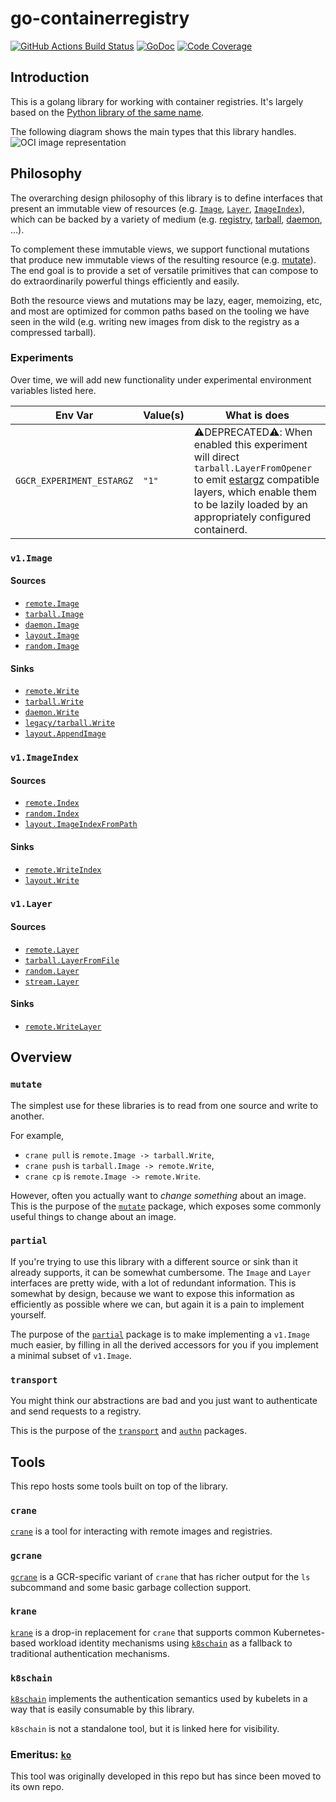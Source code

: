 # go-containerregistry

[![GitHub Actions Build Status](https://github.com/schidstorm/go-containerregistry/workflows/Build/badge.svg)](https://github.com/schidstorm/go-containerregistry/actions?query=workflow%3ABuild)
[![GoDoc](https://godoc.org/github.com/schidstorm/go-containerregistry?status.svg)](https://godoc.org/github.com/schidstorm/go-containerregistry)
[![Code Coverage](https://codecov.io/gh/google/go-containerregistry/branch/main/graph/badge.svg)](https://codecov.io/gh/google/go-containerregistry)

## Introduction

This is a golang library for working with container registries.
It's largely based on the [Python library of the same name](https://github.com/google/containerregistry).

The following diagram shows the main types that this library handles.
![OCI image representation](images/ociimage.jpeg)

## Philosophy

The overarching design philosophy of this library is to define interfaces that present an immutable
view of resources (e.g. [`Image`](https://godoc.org/github.com/schidstorm/go-containerregistry/pkg/v1#Image),
[`Layer`](https://godoc.org/github.com/schidstorm/go-containerregistry/pkg/v1#Layer),
[`ImageIndex`](https://godoc.org/github.com/schidstorm/go-containerregistry/pkg/v1#ImageIndex)),
which can be backed by a variety of medium (e.g. [registry](./pkg/v1/remote/README.md),
[tarball](./pkg/v1/tarball/README.md), [daemon](./pkg/v1/daemon/README.md), ...).

To complement these immutable views, we support functional mutations that produce new immutable views
of the resulting resource (e.g. [mutate](./pkg/v1/mutate/README.md)).  The end goal is to provide a
set of versatile primitives that can compose to do extraordinarily powerful things efficiently and easily.

Both the resource views and mutations may be lazy, eager, memoizing, etc, and most are optimized
for common paths based on the tooling we have seen in the wild (e.g. writing new images from disk
to the registry as a compressed tarball).


### Experiments

Over time, we will add new functionality under experimental environment variables listed here.

| Env Var | Value(s) | What is does |
|---------|----------|--------------|
| `GGCR_EXPERIMENT_ESTARGZ` | `"1"` | ⚠️DEPRECATED⚠️: When enabled this experiment will direct `tarball.LayerFromOpener` to emit [estargz](https://github.com/opencontainers/image-spec/issues/815) compatible layers, which enable them to be lazily loaded by an appropriately configured containerd. |


### `v1.Image`

#### Sources

* [`remote.Image`](https://godoc.org/github.com/schidstorm/go-containerregistry/pkg/v1/remote#Image)
* [`tarball.Image`](https://godoc.org/github.com/schidstorm/go-containerregistry/pkg/v1/tarball#Image)
* [`daemon.Image`](https://godoc.org/github.com/schidstorm/go-containerregistry/pkg/v1/daemon#Image)
* [`layout.Image`](https://godoc.org/github.com/schidstorm/go-containerregistry/pkg/v1/layout#Path.Image)
* [`random.Image`](https://godoc.org/github.com/schidstorm/go-containerregistry/pkg/v1/random#Image)

#### Sinks

* [`remote.Write`](https://godoc.org/github.com/schidstorm/go-containerregistry/pkg/v1/remote#Write)
* [`tarball.Write`](https://godoc.org/github.com/schidstorm/go-containerregistry/pkg/v1/tarball#Write)
* [`daemon.Write`](https://godoc.org/github.com/schidstorm/go-containerregistry/pkg/v1/daemon#Write)
* [`legacy/tarball.Write`](https://godoc.org/github.com/schidstorm/go-containerregistry/pkg/legacy/tarball#Write)
* [`layout.AppendImage`](https://godoc.org/github.com/schidstorm/go-containerregistry/pkg/v1/layout#Path.AppendImage)

### `v1.ImageIndex`

#### Sources

* [`remote.Index`](https://godoc.org/github.com/schidstorm/go-containerregistry/pkg/v1/remote#Index)
* [`random.Index`](https://godoc.org/github.com/schidstorm/go-containerregistry/pkg/v1/random#Index)
* [`layout.ImageIndexFromPath`](https://godoc.org/github.com/schidstorm/go-containerregistry/pkg/v1/layout#ImageIndexFromPath)

#### Sinks

* [`remote.WriteIndex`](https://godoc.org/github.com/schidstorm/go-containerregistry/pkg/v1/remote#WriteIndex)
* [`layout.Write`](https://godoc.org/github.com/schidstorm/go-containerregistry/pkg/v1/layout#Write)

### `v1.Layer`

#### Sources

* [`remote.Layer`](https://godoc.org/github.com/schidstorm/go-containerregistry/pkg/v1/remote#Layer)
* [`tarball.LayerFromFile`](https://godoc.org/github.com/schidstorm/go-containerregistry/pkg/v1/tarball#LayerFromFile)
* [`random.Layer`](https://godoc.org/github.com/schidstorm/go-containerregistry/pkg/v1/random#Layer)
* [`stream.Layer`](https://godoc.org/github.com/schidstorm/go-containerregistry/pkg/v1/stream#Layer)

#### Sinks

* [`remote.WriteLayer`](https://godoc.org/github.com/schidstorm/go-containerregistry/pkg/v1/remote#WriteLayer)

## Overview

### `mutate`

The simplest use for these libraries is to read from one source and write to another.

For example,

 * `crane pull` is `remote.Image -> tarball.Write`,
 * `crane push` is `tarball.Image -> remote.Write`,
 * `crane cp` is `remote.Image -> remote.Write`.

However, often you actually want to _change something_ about an image.
This is the purpose of the [`mutate`](pkg/v1/mutate) package, which exposes
some commonly useful things to change about an image.

### `partial`

If you're trying to use this library with a different source or sink than it already supports,
it can be somewhat cumbersome. The `Image` and `Layer` interfaces are pretty wide, with a lot
of redundant information. This is somewhat by design, because we want to expose this information
as efficiently as possible where we can, but again it is a pain to implement yourself.

The purpose of the [`partial`](pkg/v1/partial) package is to make implementing a `v1.Image`
much easier, by filling in all the derived accessors for you if you implement a minimal
subset of `v1.Image`.

### `transport`

You might think our abstractions are bad and you just want to authenticate
and send requests to a registry.

This is the purpose of the [`transport`](pkg/v1/remote/transport) and [`authn`](pkg/authn) packages.

## Tools

This repo hosts some tools built on top of the library.

### `crane`

[`crane`](cmd/crane/README.md) is a tool for interacting with remote images
and registries.

### `gcrane`

[`gcrane`](cmd/gcrane/README.md) is a GCR-specific variant of `crane` that has
richer output for the `ls` subcommand and some basic garbage collection support.

### `krane`

[`krane`](cmd/krane/README.md) is a drop-in replacement for `crane` that supports
common Kubernetes-based workload identity mechanisms using [`k8schain`](#k8schain)
as a fallback to traditional authentication mechanisms.

### `k8schain`

[`k8schain`](pkg/authn/k8schain/README.md) implements the authentication
semantics used by kubelets in a way that is easily consumable by this library.

`k8schain` is not a standalone tool, but it is linked here for visibility.

### Emeritus: [`ko`](https://github.com/google/ko)

This tool was originally developed in this repo but has since been moved to its
own repo.
